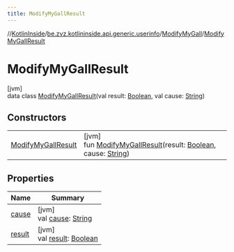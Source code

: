 ```yaml
---
title: ModifyMyGallResult
---
```

//[KotlinInside](../../../../index.html)/[be.zvz.kotlininside.api.generic.userinfo](../../index.html)/[ModifyMyGall](../index.html)/[ModifyMyGallResult](index.html)



# ModifyMyGallResult



[jvm]\
data class [ModifyMyGallResult](index.html)(val result: [Boolean](https://kotlinlang.org/api/latest/jvm/stdlib/kotlin/-boolean/index.html), val cause: [String](https://kotlinlang.org/api/latest/jvm/stdlib/kotlin/-string/index.html))



## Constructors


| | |
|---|---|
| [ModifyMyGallResult](-modify-my-gall-result.html) | [jvm]<br>fun [ModifyMyGallResult](-modify-my-gall-result.html)(result: [Boolean](https://kotlinlang.org/api/latest/jvm/stdlib/kotlin/-boolean/index.html), cause: [String](https://kotlinlang.org/api/latest/jvm/stdlib/kotlin/-string/index.html)) |


## Properties


| Name | Summary |
|---|---|
| [cause](cause.html) | [jvm]<br>val [cause](cause.html): [String](https://kotlinlang.org/api/latest/jvm/stdlib/kotlin/-string/index.html) |
| [result](result.html) | [jvm]<br>val [result](result.html): [Boolean](https://kotlinlang.org/api/latest/jvm/stdlib/kotlin/-boolean/index.html) |

